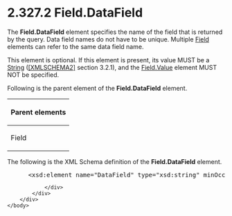 <html dir="LTR" xmlns:mshelp="http://msdn.microsoft.com/mshelp" xmlns:ddue="http://ddue.schemas.microsoft.com/authoring/2003/5" xmlns:xlink="http://www.w3.org/1999/xlink" xmlns:tool="http://www.microsoft.com/tooltip">
    <head>
        <meta http-equiv="Content-Type" content="text/html; CHARSET=utf-8"></meta>
        <meta name="save" content="history"></meta>
        <title>2.327.2 Field.DataField</title>
        <xml>
            <mshelp:toctitle title="2.327.2 Field.DataField"></mshelp:toctitle>
            <mshelp:rltitle title="[MS-RDL]: Field.DataField"></mshelp:rltitle>
            <mshelp:keyword index="A" term="e0631171-5b9a-4daf-96b7-3564d9917fc7"></mshelp:keyword>
            <mshelp:attr name="DCSext.ContentType" value="open specification"></mshelp:attr>
            <mshelp:attr name="AssetID" value="e0631171-5b9a-4daf-96b7-3564d9917fc7"></mshelp:attr>
            <mshelp:attr name="TopicType" value="kbRef"></mshelp:attr>
            <mshelp:attr name="DCSext.Title" value="[MS-RDL]: Field.DataField" />
        </xml>
    </head>
    <body>
        <div id="header">
            <h1 class="heading">2.327.2 Field.DataField</h1>
        </div>
        <div id="mainSection">
            <div id="mainBody">
                <div id="allHistory" class="saveHistory"></div>
                <div id="sectionSection0" class="section" name="collapseableSection">
                    

<p>The <b>Field.DataField</b> element specifies the name of the
field that is returned by the query. Data field names do not have to be unique.
Multiple <a href="940b8522-5d1f-4a2a-ab79-087ef6a69881.html">Field</a> elements
can refer to the same data field name. </p>

<p>This element is optional. If this element is present, its
value MUST be a <a href="1ed81ef3-a683-45e3-aaad-bd2bbe71bc3d.html">String</a>
(<a href="https://go.microsoft.com/fwlink/?LinkId=90610">[XMLSCHEMA2]</a>
section 3.2.1), and the <a href="b052ce70-e7f2-4b49-be41-083d38739380.html">Field.Value</a>
element MUST NOT be specified.</p>

<p>Following is the parent element of the <b>Field.DataField</b>
element.</p>

<table>
 <thead>
  <tr>
   <th>
   <p>Parent elements</p>
   </th>
  </tr>
 </thead>
 <tr>
  <td>
  <p>Field</p>
  </td>
 </tr>
</table>

<p>The following is the XML Schema definition of the <b>Field.DataField</b>
element.</p>

<dl>
<dd>
<div><pre> &lt;xsd:element name=&quot;DataField&quot; type=&quot;xsd:string&quot; minOccurs=&quot;0&quot; /&gt;
</pre></div>
</dd></dl>


                </div>
            </div>
        </div>
    </body>
</html>